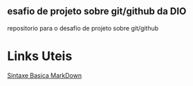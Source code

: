 ## esafio de projeto sobre git/github da DIO
repositorio para o desafio de projeto sobre git/github 


# Links Uteis

[Sintaxe Basica MarkDown](https://www.markdownguide.org/basic-syntax/)
